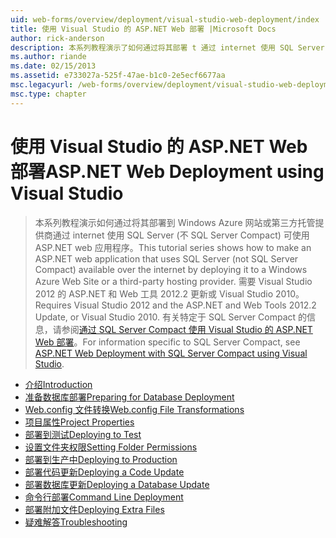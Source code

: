 ```yaml
---
uid: web-forms/overview/deployment/visual-studio-web-deployment/index
title: 使用 Visual Studio 的 ASP.NET Web 部署 |Microsoft Docs
author: rick-anderson
description: 本系列教程演示了如何通过将其部署 t 通过 internet 使用 SQL Server (不 SQL Server Compact) 可用的 ASP.NET web 应用程序...
ms.author: riande
ms.date: 02/15/2013
ms.assetid: e733027a-525f-47ae-b1c0-2e5ecf6677aa
msc.legacyurl: /web-forms/overview/deployment/visual-studio-web-deployment
msc.type: chapter
---
```

<a name="aspnet-web-deployment-using-visual-studio"></a><span data-ttu-id="04687-103">使用 Visual Studio 的 ASP.NET Web 部署</span><span class="sxs-lookup"><span data-stu-id="04687-103">ASP.NET Web Deployment using Visual Studio</span></span>
====================
> <span data-ttu-id="04687-104">本系列教程演示如何通过将其部署到 Windows Azure 网站或第三方托管提供商通过 internet 使用 SQL Server (不 SQL Server Compact) 可使用 ASP.NET web 应用程序。</span><span class="sxs-lookup"><span data-stu-id="04687-104">This tutorial series shows how to make an ASP.NET web application that uses SQL Server (not SQL Server Compact) available over the internet by deploying it to a Windows Azure Web Site or a third-party hosting provider.</span></span> <span data-ttu-id="04687-105">需要 Visual Studio 2012 的 ASP.NET 和 Web 工具 2012.2 更新或 Visual Studio 2010。</span><span class="sxs-lookup"><span data-stu-id="04687-105">Requires Visual Studio 2012 and the ASP.NET and Web Tools 2012.2 Update, or Visual Studio 2010.</span></span> <span data-ttu-id="04687-106">有关特定于 SQL Server Compact 的信息，请参阅[通过 SQL Server Compact 使用 Visual Studio 的 ASP.NET Web 部署](../../older-versions-getting-started/deployment-to-a-hosting-provider/deployment-to-a-hosting-provider-introduction-1-of-12.md)。</span><span class="sxs-lookup"><span data-stu-id="04687-106">For information specific to SQL Server Compact, see [ASP.NET Web Deployment with SQL Server Compact using Visual Studio](../../older-versions-getting-started/deployment-to-a-hosting-provider/deployment-to-a-hosting-provider-introduction-1-of-12.md).</span></span>


- [<span data-ttu-id="04687-107">介绍</span><span class="sxs-lookup"><span data-stu-id="04687-107">Introduction</span></span>](introduction.md)
- [<span data-ttu-id="04687-108">准备数据库部署</span><span class="sxs-lookup"><span data-stu-id="04687-108">Preparing for Database Deployment</span></span>](preparing-databases.md)
- [<span data-ttu-id="04687-109">Web.config 文件转换</span><span class="sxs-lookup"><span data-stu-id="04687-109">Web.config File Transformations</span></span>](web-config-transformations.md)
- [<span data-ttu-id="04687-110">项目属性</span><span class="sxs-lookup"><span data-stu-id="04687-110">Project Properties</span></span>](project-properties.md)
- [<span data-ttu-id="04687-111">部署到测试</span><span class="sxs-lookup"><span data-stu-id="04687-111">Deploying to Test</span></span>](deploying-to-iis.md)
- [<span data-ttu-id="04687-112">设置文件夹权限</span><span class="sxs-lookup"><span data-stu-id="04687-112">Setting Folder Permissions</span></span>](setting-folder-permissions.md)
- [<span data-ttu-id="04687-113">部署到生产中</span><span class="sxs-lookup"><span data-stu-id="04687-113">Deploying to Production</span></span>](deploying-to-production.md)
- [<span data-ttu-id="04687-114">部署代码更新</span><span class="sxs-lookup"><span data-stu-id="04687-114">Deploying a Code Update</span></span>](deploying-a-code-update.md)
- [<span data-ttu-id="04687-115">部署数据库更新</span><span class="sxs-lookup"><span data-stu-id="04687-115">Deploying a Database Update</span></span>](deploying-a-database-update.md)
- [<span data-ttu-id="04687-116">命令行部署</span><span class="sxs-lookup"><span data-stu-id="04687-116">Command Line Deployment</span></span>](command-line-deployment.md)
- [<span data-ttu-id="04687-117">部署附加文件</span><span class="sxs-lookup"><span data-stu-id="04687-117">Deploying Extra Files</span></span>](deploying-extra-files.md)
- [<span data-ttu-id="04687-118">疑难解答</span><span class="sxs-lookup"><span data-stu-id="04687-118">Troubleshooting</span></span>](troubleshooting.md)
